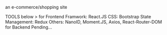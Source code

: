 an e-commerce/shopping site

TOOLS below >
for Frontend
Framwork: React.JS
CSS: Bootstrap
State Management: Redux
Others: NanoID, Moment.JS, Axios, React-Router-DOM
for Backend
Pending...
